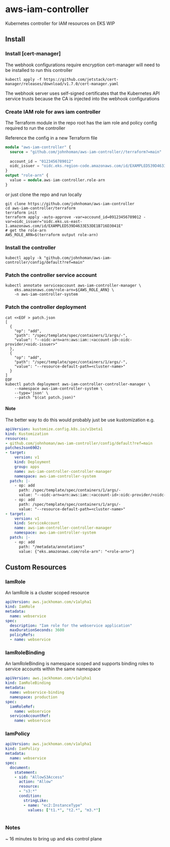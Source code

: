 # aws-iam-controller
Kubernetes controller for IAM resources on EKS WIP


## Install

### Install [cert-manager]
The webhook configurations require encryption cert-manager will need to be installed
to run this controller

```shell
kubectl apply -f https://github.com/jetstack/cert-manager/releases/download/v1.7.0/cert-manager.yaml
```

The webhook server uses self-signed certificates that the Kubernetes API service
trusts because the CA is injected into the webhook configurations


### Create IAM role for aws iam controller

The Terraform module in the repo root has the iam role and policy config required to run
the controller

Reference the config in a new Terraform file
```terraform
module "aws-iam-controller" {
  source = "github.com/johnhoman/aws-iam-controller//terraform?=main"
  
  account_id = "0123456789012"
  oidc_issuer = "oidc.eks.region-code.amazonaws.com/id/EXAMPLED539D4633E53DE1B716D3041E"
}
output "role-arn" {
  value = module.aws-iam-controller.role-arn
}
```

or just clone the repo and run locally

```shell
git clone https://github.com/johnhoman/aws-iam-controller
cd aws-iam-controller/terraform
terraform init
terraform apply -auto-approve -var=accound_id=09123456789012 -var=oidc_issuer="oidc.eks.us-east-1.amazonaws.com/id/EXAMPLED539D4633E53DE1B716D3041E"
# get the role-arn
AWS_ROLE_ARN=$(terraform output role-arn)
```

### Install the controller
```shell
kubectl apply -k "github.com/johnhoman/aws-iam-controller/config/default?ref=main"
```

### Patch the controller service account
```shell
kubectl annotate serviceaccount aws-iam-controller-manager \
    eks.amazonaws.com/role-arn=${AWS_ROLE_ARN} \
    -n aws-iam-controller-system
```

### Patch the controller deployment
```shell
cat <<EOF > patch.json
[
  {
    "op": "add",
    "path": "/spec/template/spec/containers/1/args/-",
    "value": "--oidc-arn=arn:aws:iam::<account-id>:oidc-provider/<oidc-issuer>"
  },
  {
    "op": "add",
    "path": "/spec/template/spec/containers/1/args/-",
    "value": "--resource-default-path=<cluster-name>"
  }
]
EOF
kubectl patch deployment aws-iam-controller-controller-manager \
    --namespace aws-iam-controller-system \
    --type='json' \
    --patch "$(cat patch.json)"
```

#### Note
The better way to do this would probably just be use kustomization e.g.

```yaml
apiVersion: kustomize.config.k8s.io/v1beta1
kind: Kustomization
resources:
- github.com/johnhoman/aws-iam-controller/config/default?ref=main
patchesJson6902:
- target:
    version: v1
    kind: Deployment
    group: apps
    name: aws-iam-controller-controller-manager
    namespace: aws-iam-controller-system
  patch: |-
    - op: add
      path: /spec/template/spec/containers/1/args/-
      value: "--oidc-arn=arn:aws:iam::<account-id>:oidc-provider/<oidc-issuer>"
    - op: add
      path: /spec/template/spec/containers/1/args/-
      value: "--resource-default-path=<cluster-name>"
- target:
    version: v1
    kind: ServiceAccount
    name: aws-iam-controller-controller-manager
    namespace: aws-iam-controller-system
  patch: |-
    - op: add
      path: "/metadata/annotations"
      value: {"eks.amazonaws.com/role-arn": "<role-arn>"}
```

## Custom Resources

### IamRole
An IamRole is a cluster scoped resource
```yaml
apiVersion: aws.jackhoman.com/v1alpha1
kind: IamRole
metadata:
  name: webservice
spec:
  description: "Iam role for the webservice application"
  maxDurationSeconds: 3600
  policyRefs:
  - name: webservice
```

### IamRoleBinding
An IamRoleBinding is namespace scoped and supports binding
roles to service accounts within the same namespace

```yaml
apiVersion: aws.jackhoman.com/v1alpha1
kind: IamRoleBinding
metadata:
  name: webservice-binding
  namespace: production
spec:
  iamRoleRef:
    name: webservice
  serviceAccountRef:
    name: webservice
```

### IamPolicy

```yaml
apiVersion: aws.jackhoman.com/v1alpha1
kind: IamPolicy
metadata:
  name: webservice
spec:
  document:
    statement:
    - sid: "AllowS3Access"
      action: "Allow"
      resource:
      - "s3:*"
      condition:
        stringLike:
        - name: "ec2:InstanceType"
          values: ["t1.*", "t2.*", "m3.*"]
        
```

### Notes
~ 16 minutes to bring up and eks control plane
